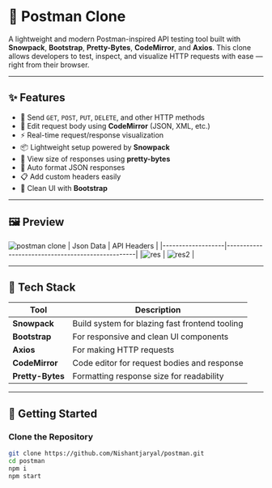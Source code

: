 # 🚀 Postman Clone

A lightweight and modern Postman-inspired API testing tool built with **Snowpack**, **Bootstrap**, **Pretty-Bytes**, **CodeMirror**, and **Axios**. This clone allows developers to test, inspect, and visualize HTTP requests with ease — right from their browser.

---

## ✨ Features

- 📡 Send `GET`, `POST`, `PUT`, `DELETE`, and other HTTP methods
- 📝 Edit request body using **CodeMirror** (JSON, XML, etc.)
- ⚡ Real-time request/response visualization
- 📦 Lightweight setup powered by **Snowpack**
- 📐 View size of responses using **pretty-bytes**
- 🔁 Auto format JSON responses
- 📋 Add custom headers easily
- 🎨 Clean UI with **Bootstrap**

---

## 🖼️ Preview
![postman clone](https://github.com/user-attachments/assets/e4aaba5f-5766-4a40-9faa-76584c836a54)
| Json Data         | API Headers                                      |
|-------------------|--------------------------------------------------|
|![res](https://github.com/user-attachments/assets/d65d202a-8415-4249-9510-d4a34873b313) | ![res2](https://github.com/user-attachments/assets/68ad64c4-985e-450d-a3a3-ee92c4f5df56) |




---

## 🔧 Tech Stack

| Tool         | Description                                      |
|--------------|--------------------------------------------------|
| **Snowpack** | Build system for blazing fast frontend tooling   |
| **Bootstrap**| For responsive and clean UI components           |
| **Axios**    | For making HTTP requests                         |
| **CodeMirror** | Code editor for request bodies and response    |
| **Pretty-Bytes** | Formatting response size for readability     |

---



## 🚀 Getting Started

### Clone the Repository

```bash
git clone https://github.com/Nishantjaryal/postman.git
cd postman
npm i
npm start
